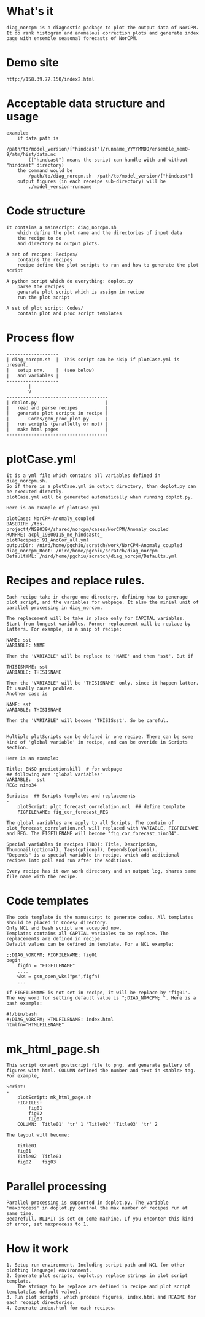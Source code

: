 # What's it
    diag_norcpm is a diagnostic package to plot the output data of NorCPM.
    It do rank histogram and anomalous correction plots and generate index page with ensemble seasonal forecasts of NorCPM.

# Demo site
    http://158.39.77.150/index2.html

# Acceptable data structure and usage
    example:
        if data path is 
            /path/to/model_version/["hindcast"]/runname_YYYYMMDD/ensemble_mem0-9/atm/hist/data.nc
            (["hindcast"] means the script can handle with and without "hindcast" directory)
        the command would be
            /path/to/diag_norcpm.sh  /path/to/model_version/["hindcast"]
        output figures (in each receipe sub-directory) will be
            ./model_version-runname

# Code structure
    It contains a mainscript: diag_norcpm.sh
        which define the plot name and the directories of input data
        the recipe to do
        and directory to output plots.

    A set of recipes: Recipes/
        contains the recipes
        recipe define the plot scripts to run and how to generate the plot script

    A python script which do everything: doplot.py
        parse the recipes
        generate plot script which is assign in recipe
        run the plot script

    A set of plot script: Codes/
        contain plot and proc script templates


# Process flow
```
-------------------
| diag_norcpm.sh  |  This script can be skip if plotCase.yml is present.
|   setup env.    |  (see below)
|   and variables |
-------------------
        |
        V
-------------------------------------
| doplot.py                         |
|   read and parse recipes          |
|   generate plot scripts in recipe |
|       Codes/gen_proc_plot.py      |
|   run scripts (parallelly or not) |
|   make html pages                 |
-------------------------------------
```

# plotCase.yml
    It is a yml file which contains all variables defined in diag_norcpm.sh.
    So if there is a plotCase.yml in output directory, than doplot.py can be executed directly.
    plotCase.yml will be generated automatically when running doplot.py.

    Here is an example of plotCase.yml
```
plotCase: NorCPM-Anomaly_coupled
BASEDIR: /tos-project4/NS9039K/shared/norcpm/cases/NorCPM/Anomaly_coupled
RUNPRE: acpl_19800115_me_hindcasts_
plotRecipes: 91_AnoCor_all.yml
outputDir: /nird/home/pgchiu/scratch/work/NorCPM-Anomaly_coupled
diag_norcpm_Root: /nird/home/pgchiu/scratch/diag_norcpm
DefaultYML: /nird/home/pgchiu/scratch/diag_norcpm/Defaults.yml
```

# Recipes and replace rules.
    Each recipe take in charge one directory, defining how to generage plot script, and the variables for webpage. It also the minial unit of parallel processing in diag_norcpm.
    
    The replacement will be take in place only for CAPITAL variables. Start from longest variables. Former replacement will be replace by latters. For example, in a snip of recipe:
```
NAME: sst
VARIABLE: NAME
```
    Then the 'VARIABLE' will be replace to 'NAME' and then 'sst'. But if
```
THISISNAME: sst
VARIABLE: THISISNAME
```
    Then the 'VARIABLE' will be 'THISISNAME' only, since it happen latter. It usually cause problem.
    Another case is 
```
NAME: sst
VARIABLE: THISISNAME
```
    Then the 'VARIABLE' will become 'THISISsst'. So be careful.


    Multiple plotScripts can be defined in one recipe. There can be some kind of 'global variable' in recipe, and can be overide in Scripts section.

    Here is an example:
    
```
Title: ENSO predictionskill  # for webpage
## following are 'global variables'
VARIABLE:  sst
REG: nino34

Scripts:  ## Scripts templates and replacements
-  
    plotScript: plot_forecast_correlation.ncl  ## define template
    FIGFILENAME: fig_cor_forecast_REG

```
    The global variables are apply to all Scripts. The contain of plot_forecast_correlation.ncl will replaced with VARIABLE, FIGFILENAME and REG. The FIGFILENAME will become "fig_cor_forecast_nino34".

    Special variables in recipes (TBD): Title, Description, Thumbnail(optional), Tags(optional), Depends(optional).
    "Depends" is a special variable in recipe, which add additional recipes into poll and run after the additions.

    Every recipe has it own work directory and an output log, shares same file name with the recipe.


# Code templates
    The code template is the manuscirpt to generate codes. All templates should be placed in Codes/ directory.
    Only NCL and bash script are accepted now.
    Templates contains all CAPTIAL variables to be replace. The replacements are defined in recipe.
    Default values can be defined in template. For a NCL example:
```
;;DIAG_NORCPM; FIGFILENAME: fig01
begin
    figfn = "FIGFILENAME"
    ....
    wks = gsn_open_wks("ps",figfn)
    ...
```
    If FIGFILENAME is not set in recipe, it will be replace by 'fig01'. The key word for setting default value is ";DIAG_NORCPM; ". Here is a bash example:
```
#!/bin/bash
#;DIAG_NORCPM; HTMLFILENAME: index.html
htmlfn="HTMLFILENAME"
```

# mk_html_page.sh
    This script convert postscript file to png, and generate gallery of figures with html. COLUMN defined the number and text in <table> tag.
    For example, 
```
Script:
-
    plotScript: mk_html_page.sh
    FIGFILES:
        fig01
        fig02
        fig03
    COLUMN: 'Title01' 'tr' 1 'Title02' 'Title03' 'tr' 2
```
    The layout will become:
```
    Title01
    fig01
    Title02  Title03
    fig02    fig03
```


# Parallel processing 
    Parallel processing is supported in doplot.py. The variable 'maxprocess' in doplot.py control the max number of recipes run at same time.
    Becarefull, RLIMIT is set on some machine. If you enconter this kind of error, set maxprocess to 1.


# How it work
    1. Setup run environment. Including script path and NCL (or other plotting language) environment.
    2. Generate plot scripts, doplot.py replace strings in plot script template.
        The strings to be replace are defined in recipe and plot script template(as default value).
    3. Run plot scripts, which produce figures, index.html and README for each receipt directories.
    4. Generate index.html for each recipes.

